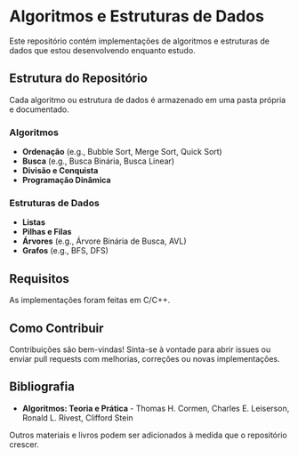 # Algoritmos e Estruturas de Dados

Este repositório contém implementações de algoritmos e estruturas de dados que estou desenvolvendo enquanto estudo.

## Estrutura do Repositório

Cada algoritmo ou estrutura de dados é armazenado em uma pasta própria e documentado.

### Algoritmos
- **Ordenação** (e.g., Bubble Sort, Merge Sort, Quick Sort)
- **Busca** (e.g., Busca Binária, Busca Linear)
- **Divisão e Conquista**
- **Programação Dinâmica**

### Estruturas de Dados
- **Listas**
- **Pilhas e Filas**
- **Árvores** (e.g., Árvore Binária de Busca, AVL)
- **Grafos** (e.g., BFS, DFS)

## Requisitos

As implementações foram feitas em C/C++.

## Como Contribuir

Contribuições são bem-vindas! Sinta-se à vontade para abrir issues ou enviar pull requests com melhorias, correções ou novas implementações.

## Bibliografia

- **Algoritmos: Teoria e Prática** - Thomas H. Cormen, Charles E. Leiserson, Ronald L. Rivest, Clifford Stein

Outros materiais e livros podem ser adicionados à medida que o repositório crescer.
